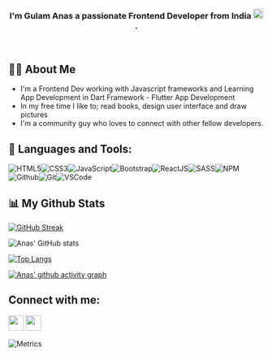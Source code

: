 <h3 align="center">I'm Gulam Anas a passionate Frontend Developer from India <img src="https://img.icons8.com/color/344/india.png" width="20px" alt="India Flag">.</h3>

&nbsp;&nbsp;&nbsp;&nbsp;

## 🙋‍♂️ About Me

- I'm a Frontend Dev working with Javascript frameworks and Learning App Development in Dart Framework - Flutter App Development
- In my free time I like to; read books, design user interface and draw pictures
- I'm a community guy who loves to connect with other fellow developers.

## 🚀 Languages and Tools:

![HTML5](https://img.icons8.com/color/30/html-5.png)![CSS3](https://img.icons8.com/color/30/css3.png)![JavaScript](https://img.icons8.com/color/30/javascript.png)![Bootstrap](https://img.icons8.com/color/30/bootstrap.png)![ReactJS](https://img.icons8.com/color/30/react-native.png)![SASS](https://img.icons8.com/color/30/sass.png)![NPM](https://img.icons8.com/color/30/npm.png)![Github](https://img.icons8.com/material-outlined/30/github.png)![Git](https://img.icons8.com/color/30/git.png)![VSCode](https://img.icons8.com/color/30/visual-studio-code-2019.png)
<br/>

## 📊 My Github Stats

[![GitHub Streak](https://github-readme-streak-stats.herokuapp.com?user=gulamanas&theme=dracula&date_format=M%20j%5B%2C%20Y%5D)](https://git.io/streak-stats)

![Anas' GitHub stats](https://github-readme-stats.vercel.app/api?username=gulamanas&show_icons=true&theme=dracula)

[![Top Langs](https://github-readme-stats.vercel.app/api/top-langs/?username=gulamanas&layout=compact)](https://github.com/gulamanas/github-readme-stats)

[![Anas' github activity graph](https://activity-graph.herokuapp.com/graph?username=gulamanas&theme=react-dark)](https://github.com/ashutosh00710/github-readme-activity-graph)

## Connect with me:

<p align="left">

<a href = "https://www.linkedin.com/in/gulam-anas-79a0b01a1/"><img src="https://img.icons8.com/fluent/48/000000/linkedin.png" width="30px"/></a>
<a href = "https://twitter.com/_gulam_anas_"><img src="https://img.icons8.com/fluent/48/000000/twitter.png" width="30px"/></a>

</p>

![Metrics](https://metrics.lecoq.io/gulamanas?template=classic&isocalendar=1&languages=1&people=1&isocalendar.duration=full-year&languages.limit=8&languages.threshold=0%25&languages.colors=github&languages.sections=most-used&languages.indepth=false&languages.analysis.timeout=15&languages.categories=markup%2C%20programming&languages.recent.categories=markup%2C%20programming&languages.recent.load=300&languages.recent.days=14&people.limit=24&people.identicons=false&people.identicons.hide=false&people.size=28&people.types=followers%2C%20following&people.shuffle=false&config.timezone=Asia%2FCalcutta)
